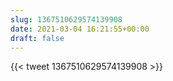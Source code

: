 ```yaml
---
slug: 1367510629574139908
date: 2021-03-04 16:21:55+00:00
draft: false
---
```


{{< tweet 1367510629574139908 >}}
